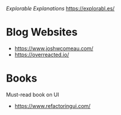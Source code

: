 *Explorable Explanations*
https://explorabl.es/

# Blog Websites

- https://www.joshwcomeau.com/
- https://overreacted.io/

# Books

Must-read book on UI
- https://www.refactoringui.com/
